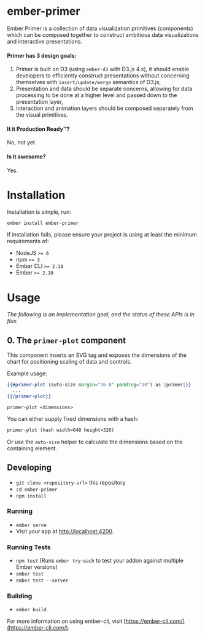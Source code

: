 # ember-primer

Ember Primer is a collection of data visualization primitives (components) which
can be composed together to construct ambitious data visualizations and interactive
presentations.

#### Primer has 3 design goals:

1. Primer is built on D3 (using `ember-d3` with D3.js 4.x), it should enable 
developers to efficiently construct presentations without concerning 
themselves with `insert/update/merge` semantics of D3.js,
2. Presentation and data should be separate concerns, allowing for data processing
to be done at a higher level and passed down to the presentation layer,
3. Interaction and animation layers should be composed separately from the visual
primitives.

#### It it Production Ready™?

No, not yet.

#### Is it awesome?

Yes.

# Installation

Installation is simple, run:

```
ember install ember-primer
```

If installation fails, please ensure your project is using at least the minimum
requirements of:

- NodeJS `>= 6`
- npm `>= 3`
- Ember CLI `>= 2.10`
- Ember `>= 2.10`

# Usage

*The following is an implementation goal, and the status of these APIs is in flux.*

## 0. The `primer-plot` component

This component inserts an SVG tag and exposes the dimensions of the chart for
positioning scaling of data and controls.

Example usage:

```hbs
{{#primer-plot (auto-size margin="16 8" padding="10") as |primer|}}
  ...
{{/primer-plot}}

```

`primer-plot <dimensions>`

You can either supply fixed dimensions with a hash:

```hbs
primer-plot (hash width=640 height=320)
```

Or use the `auto-size` helper to calculate the dimensions based on the containing
element.

## Developing

* `git clone <repository-url>` this repository
* `cd ember-primer`
* `npm install`

### Running

* `ember serve`
* Visit your app at [http://localhost:4200](http://localhost:4200).

### Running Tests

* `npm test` (Runs `ember try:each` to test your addon against multiple Ember versions)
* `ember test`
* `ember test --server`

### Building

* `ember build`

For more information on using ember-cli, visit [https://ember-cli.com/](https://ember-cli.com/).
